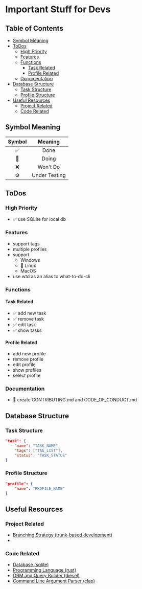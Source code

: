 # Important Stuff for Devs <!-- omit in toc -->

## Table of Contents <!-- omit in toc -->

- [Symbol Meaning](#symbol-meaning)
- [ToDos](#todos)
  - [High Priority](#high-priority)
  - [Features](#features)
  - [Functions](#functions)
    - [Task Related](#task-related)
    - [Profile Related](#profile-related)
  - [Documentation](#documentation)
- [Database Structure](#database-structure)
  - [Task Structure](#task-structure)
  - [Profile Structure](#profile-structure)
- [Useful Resources](#useful-resources)
  - [Project Related](#project-related)
  - [Code Related](#code-related)

## Symbol Meaning

| Symbol | Meaning       |
| :----: | :-----------: |
| ✅     | Done          |
| 🚧     | Doing         |
| ❌     | Won't Do      |
| ⚙️     | Under Testing |

## ToDos

### High Priority

- ✅ use SQLite for local db

### Features

- support tags
- multiple profiles
- support
  - Windows
  - 🚧 Linux
  - MacOS
- use wtd as an alias to what-to-do-cli

### Functions

#### Task Related

- ✅ add new task
- ✅ remove task
- ✅ edit task
- ✅ show tasks
  
#### Profile Related

- add new profile
- remove profile
- edit profile
- show profiles
- select profile

### Documentation

- 🚧 create CONTRIBUTING.md and CODE_OF_CONDUCT.md

## Database Structure

### Task Structure

```json
"task": {
    "name": "TASK_NAME",
    "tags": ["TAG_LIST"],
    "status": "TASK_STATUS"
}
```

### Profile Structure

```json
"profile": {
    "name": "PROFILE_NAME"
}
```

## Useful Resources

### Project Related

- [Branching Strategy (trunk-based development)](https://www.atlassian.com/continuous-delivery/continuous-integration/trunk-based-development)
- 
### Code Related

- [Database (sqlite)](https://www.sqlite.org/index.html)
- [Programming Language (rust)](https://www.rust-lang.org/)
- [ORM and Query Builder (diesel)](https://diesel.rs/)
- [Command Line Argument Parser (clap)](https://docs.rs/clap/latest/clap/)
